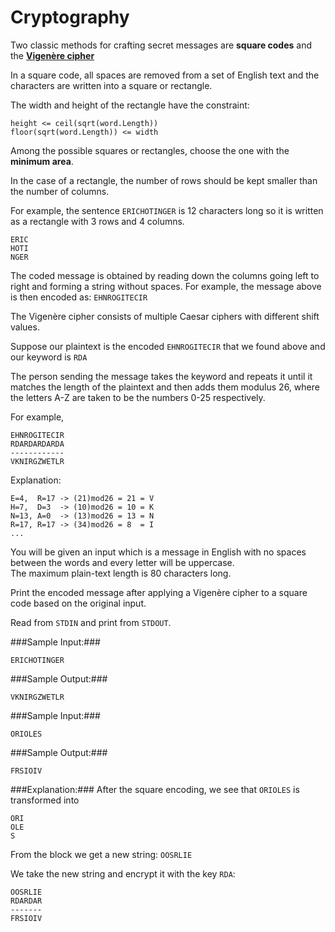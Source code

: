 Cryptography
============
Two classic methods for crafting secret messages are **square codes** and the [**Vigenère cipher**](http://en.wikipedia.org/wiki/Vigen%C3%A8re_cipher)

In a square code, all spaces are removed from a set of English text and the characters 
are written into a square or rectangle.

The width and height of the rectangle have the constraint:

```
height <= ceil(sqrt(word.Length))
floor(sqrt(word.Length)) <= width
```

Among the possible squares or rectangles, choose the one with the **minimum area**.

In the case of a rectangle, the number of rows should be kept smaller than the number of columns.

For example, the sentence `ERICHOTINGER` is 12 characters long so it is written as a rectangle with 3 rows and 4 columns.

```
ERIC
HOTI
NGER
```

The coded message is obtained by reading down the columns going left to right and forming a string without spaces. 
For example, the message above is then encoded as: `EHNROGITECIR`

The Vigenère cipher consists of multiple Caesar ciphers with different shift values.

Suppose our plaintext is the encoded `EHNROGITECIR` that we found above and our keyword is `RDA`

The person sending the message takes the keyword and repeats it until it matches the length of the plaintext 
and then adds them modulus 26, where the letters A-Z are taken to be the numbers 0-25 respectively.

For example,

```
EHNROGITECIR
RDARDARDARDA
------------
VKNIRGZWETLR
```

Explanation:

```
E=4,  R=17 -> (21)mod26 = 21 = V
H=7,  D=3  -> (10)mod26 = 10 = K
N=13, A=0  -> (13)mod26 = 13 = N
R=17, R=17 -> (34)mod26 = 8  = I
...
```


You will be given an input which is a message in English with no spaces between the words and every letter will be uppercase.  
The maximum plain-text length is 80 characters long.

Print the encoded message after applying a Vigenère cipher to a square code based on the original input.

Read from `STDIN` and print from `STDOUT`.

###Sample Input:###

```
ERICHOTINGER
```

###Sample Output:###

```
VKNIRGZWETLR
```

###Sample Input:###

```
ORIOLES
```

###Sample Output:###

```
FRSIOIV
```

###Explanation:###
After the square encoding, we see that `ORIOLES` is transformed into

```
ORI
OLE
S
```

From the block we get a new string: `OOSRLIE`

We take the new string and encrypt it with the key `RDA`:

```
OOSRLIE
RDARDAR
-------
FRSIOIV
```
